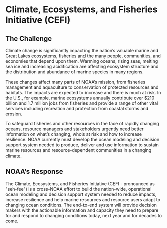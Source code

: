 # Climate, Ecosystems, and Fisheries Initiative (CEFI)

## The Challenge
Climate change is significantly impacting the nation’s valuable marine and Great Lakes ecosystems, fisheries and the many people, communities, and economies that depend upon them. Warming oceans, rising seas, melting sea ice and increasing acidification are affecting ecosystem structure and the distribution and abundance of marine species in many regions.

These changes affect many parts of NOAA’s mission, from fisheries management and aquaculture to conservation of protected resources and habitats. The impacts are expected to increase and there is much at risk. In the U.S., for example, marine ecosystems annually contribute over $210 billion and 1.7 million jobs from fisheries and provide a range of other vital services including recreation and protection from coastal storms and erosion.

To safeguard fisheries and other resources in the face of rapidly changing oceans, resource managers and stakeholders urgently need better information on what’s changing, who’s at risk and how to increase resilience. NOAA currently must develop the ocean modeling and decision support system needed to produce, deliver and use information to sustain marine resources and resource-dependent communities in a changing climate.

## NOAA’s Response
The Climate, Ecosystems, and Fisheries Initiative (CEFI - pronounced as "seh-fee") is a cross-NOAA effort to build the nation-wide, operational ocean modeling and decision support system needed to reduce impacts, increase resilience and help marine resources and resource users adapt to changing ocean conditions. The end-to-end system will provide decision makers with the actionable information and capacity they need to prepare for and respond to changing conditions today, next year and for decades to come.